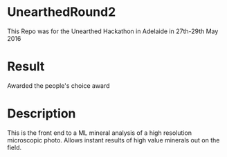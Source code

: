 # UnearthedRound2
This Repo was for the Unearthed Hackathon in Adelaide in 27th-29th May 2016

# Result
Awarded the people's choice award

# Description
This is the front end to a ML mineral analysis of a high resolution microscopic photo. Allows instant results of high value minerals out on the field.

